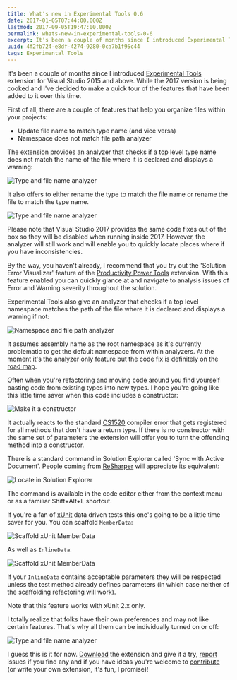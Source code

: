 ```yaml
---
title: What's new in Experimental Tools 0.6
date: 2017-01-05T07:44:00.000Z
lastmod: 2017-09-05T19:47:00.000Z
permalink: whats-new-in-experimental-tools-0-6
excerpt: It's been a couple of months since I introduced Experimental Tools extension for Visual Studio 2015 and above. While the 2017 version is being cooked and I've decided to make a quick tour of the features that have been added to it over this time.
uuid: 4f2fb724-e8df-4274-9280-0ca7b1f95c44
tags: Experimental Tools
---
```


It's been a couple of months since I introduced [Experimental Tools](https://marketplace.visualstudio.com/items?itemName=AndreiDzimchuk.ExperimentalTools) extension for Visual Studio 2015 and above. While the 2017 version is being cooked and I've decided to make a quick tour of the features that have been added to it over this time.

First of all, there are a couple of features that help you organize files within your projects:

* Update file name to match type name (and vice versa)
* Namespace does not match file path analyzer

The extension provides an analyzer that checks if a top level type name does not match the name of the file where it is declared and displays a warning:

![Type and file name analyzer](https://blogcontent.azureedge.net/2016/12/TypeAndDocumentNameAnalyzer.png)

It also offers to either rename the type to match the file name or rename the file to match the type name.

![Type and file name analyzer](https://blogcontent.azureedge.net/2016/12/TypeAndDocumentNameCodeFix.png)

Please note that Visual Studio 2017 provides the same code fixes out of the box so they will be disabled when running inside 2017. However, the analyzer will still work and will enable you to quickly locate places where if you have inconsistencies.

By the way, you haven't already, I recommend that you try out the 'Solution Error Visualizer' feature of the [Productivity Power Tools](https://marketplace.visualstudio.com/items?itemName=VisualStudioProductTeam.ProductivityPowerTools2015) extension. With this feature enabled you can quickly glance at and navigate to analysis issues of Error and Warning severity throughout the solution.

Experimental Tools also give an analyzer that checks if a top level namespace matches the path of the file where it is declared and displays a warning if not:

![Namespace and file path analyzer](https://blogcontent.azureedge.net/2016/12/NamespaceNormalizationAnalyzer.png)

It assumes assembly name as the root namespace as it's currently problematic to get the default namespace from within analyzers. At the moment it's the analyzer only feature but the code fix is definitely on the [road map](https://github.com/dzimchuk/experimental-tools/blob/master/CHANGELOG.md).

Often when you're refactoring and moving code around you find yourself pasting code from existing types into new types. I hope you're going like this little time saver when this code includes a constructor:

![Make it a constructor](https://blogcontent.azureedge.net/2016/12/MakeItConstructorCodeFix.png)

It actually reacts to the standard [CS1520](https://msdn.microsoft.com/en-us/library/ecw87y92(v=vs.140).aspx) compiler error that gets registered for all methods that don't have a return type. If there is no constructor with the same set of parameters the extension will offer you to turn the offending method into a constructor.

There is a standard command in Solution Explorer called 'Sync with Active Document'. People coming from [ReSharper](https://www.jetbrains.com/resharper/) will appreciate its equivalent:

![Locate in Solution Explorer](https://blogcontent.azureedge.net/2016/12/LocateInSolutionExplorerCommand.png)

The command is available in the code editor either from the context menu or as a familiar Shift+Alt+L shortcut.

If you're a fan of [xUnit](http://xunit.github.io/) data driven tests this one's going to be a little time saver for you. You can scaffold `MemberData`:

![Scaffold xUnit MemberData](https://blogcontent.azureedge.net/2016/12/ScaffoldXunitMemberData.png)

As well as `InlineData`:

![Scaffold xUnit MemberData](https://blogcontent.azureedge.net/2016/12/ScaffoldXunitInlineData.png)

If your `InlineData` contains acceptable parameters they will be respected unless the test method already defines parameters (in which case neither of the scaffolding refactoring will work).

Note that this feature works with xUnit 2.x only.

I totally realize that folks have their own preferences and may not like certain features. That's why all them can be individually turned on or off:

![Type and file name analyzer](https://blogcontent.azureedge.net/2016/12/GeneralOptions.png)

I guess this is it for now. [Download](https://marketplace.visualstudio.com/items?itemName=AndreiDzimchuk.ExperimentalTools) the extension and give it a try, [report](https://github.com/dzimchuk/experimental-tools/blob/master/ISSUE_TEMPLATE.md) issues if you find any and if you have ideas you're welcome to [contribute](https://github.com/dzimchuk/experimental-tools/blob/master/CONTRIBUTING.md) (or write your own extension, it's fun, I promise)!